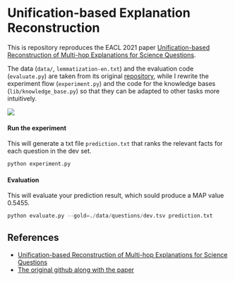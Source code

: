 # Unification-based Explanation Reconstruction

This is repository reproduces the EACL 2021 paper [Unification-based Reconstruction of Multi-hop Explanations for Science Questions](https://arxiv.org/abs/2004.00061). 


The data (`data/`, `lemmatization-en.txt`) and the evaluation code (`evaluate.py`) are taken from its original [repository](https://github.com/ai-systems/unification_reconstruction_explanations), while I rewrite the experiment flow (`experiment.py`) and the code for the knowledge bases (`lib/knowledge_base.py`) so that they can be adapted to other tasks more intuitively.


![](https://i.imgur.com/k4GMLAM.png)


#### Run the experiment

This will generate a txt file `prediction.txt` that ranks the relevant facts for each question in the dev set. 

```python
python experiment.py
```

#### Evaluation

This will evaluate your prediction result, which sould produce a MAP value 0.5455.

```python
python evaluate.py --gold=./data/questions/dev.tsv prediction.txt
```


## References
+ [Unification-based Reconstruction of Multi-hop Explanations for Science Questions](https://arxiv.org/abs/2004.00061)
+ [The original github along with the paper](https://github.com/ai-systems/unification_reconstruction_explanations)
